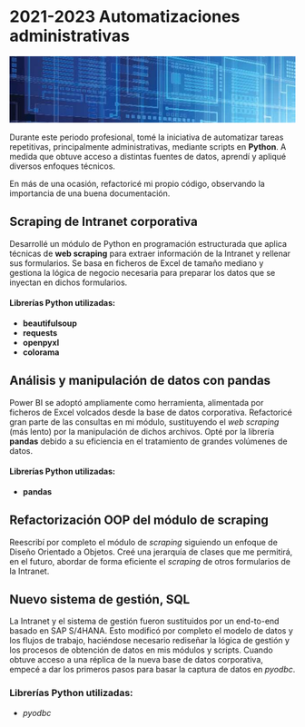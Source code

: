 <link rel="stylesheet" href="css/styles2.css">


# 2021-2023 Automatizaciones administrativas

![Banner](images/imagen_4.jpg)

Durante este periodo profesional, tomé la iniciativa de automatizar tareas repetitivas, principalmente administrativas, mediante scripts en **Python**. A medida que obtuve acceso a distintas fuentes de datos, aprendí y apliqué diversos enfoques técnicos.

En más de una ocasión, refactoricé mi propio código, observando la importancia de una buena documentación.


## Scraping de Intranet corporativa

Desarrollé un módulo de Python en programación estructurada que aplica técnicas de **web scraping** para extraer información de la Intranet y rellenar sus formularios. Se basa en ficheros de Excel de tamaño mediano y gestiona la lógica de negocio necesaria para preparar los datos que se inyectan en dichos formularios.

#### Librerías Python utilizadas:
- **beautifulsoup**
- **requests**
- **openpyxl**
- **colorama**


## Análisis y manipulación de datos con pandas

Power BI se adoptó ampliamente como herramienta, alimentada por ficheros de Excel volcados desde la base de datos corporativa. Refactoricé gran parte de las consultas en mi módulo, sustituyendo el *web scraping* (más lento) por la manipulación de dichos archivos. Opté por la librería **pandas** debido a su eficiencia en el tratamiento de grandes volúmenes de datos.

#### Librerías Python utilizadas:
- **pandas**


## Refactorización OOP del módulo de scraping

Reescribí por completo el módulo de *scraping* siguiendo un enfoque de Diseño Orientado a Objetos. Creé una jerarquía de clases que me permitirá, en el futuro, abordar de forma eficiente el *scraping* de otros formularios de la Intranet.


## Nuevo sistema de gestión, SQL

La Intranet y el sistema de gestión fueron sustituidos por un end-to-end basado en SAP S/4HANA. Esto modificó por completo el modelo de datos y los flujos de trabajo, haciéndose necesario rediseñar la lógica de gestión y los procesos de obtención de datos en mis módulos y scripts. Cuando obtuve acceso a una réplica de la nueva base de datos corporativa, empecé a dar los primeros pasos para basar la captura de datos en *pyodbc*.

### Librerías Python utilizadas:
- *pyodbc*

